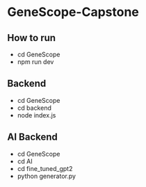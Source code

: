# GeneScope-Capstone

## How to run
- cd GeneScope
- npm run dev 

## Backend
- cd GeneScope
- cd backend
- node index.js

## AI Backend
- cd GeneScope
- cd AI
- cd fine_tuned_gpt2
- python generator.py